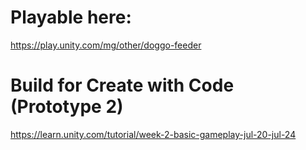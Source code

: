 # Playable here:
https://play.unity.com/mg/other/doggo-feeder

# Build for Create with Code (Prototype 2)
https://learn.unity.com/tutorial/week-2-basic-gameplay-jul-20-jul-24

